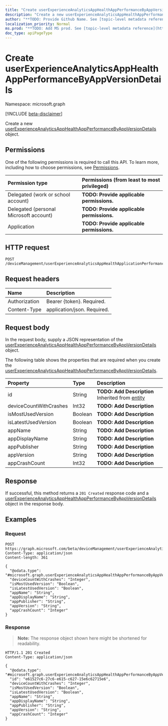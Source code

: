 ```yaml
---
title: "Create userExperienceAnalyticsAppHealthAppPerformanceByAppVersionDetails"
description: "Create a new userExperienceAnalyticsAppHealthAppPerformanceByAppVersionDetails object."
author: "**TODO: Provide Github Name. See [topic-level metadata reference](https://msgo.azurewebsites.net/add/document/guidelines/metadata.html#topic-level-metadata)**"
localization_priority: Normal
ms.prod: "**TODO: Add MS prod. See [topic-level metadata reference](https://msgo.azurewebsites.net/add/document/guidelines/metadata.html#topic-level-metadata)**"
doc_type: apiPageType
---
```


# Create userExperienceAnalyticsAppHealthAppPerformanceByAppVersionDetails
Namespace: microsoft.graph

[!INCLUDE [beta-disclaimer](../../includes/beta-disclaimer.md)]

Create a new [userExperienceAnalyticsAppHealthAppPerformanceByAppVersionDetails](../resources/intune-userexperienceanalyticsapphealthappperformancebyappversiondetails.md) object.

## Permissions
One of the following permissions is required to call this API. To learn more, including how to choose permissions, see [Permissions](/graph/permissions-reference).

|Permission type|Permissions (from least to most privileged)|
|:---|:---|
|Delegated (work or school account)|**TODO: Provide applicable permissions.**|
|Delegated (personal Microsoft account)|**TODO: Provide applicable permissions.**|
|Application|**TODO: Provide applicable permissions.**|

## HTTP request

<!-- {
  "blockType": "ignored"
}
-->
``` http
POST /deviceManagement/userExperienceAnalyticsAppHealthApplicationPerformanceByAppVersionDetails
```

## Request headers
|Name|Description|
|:---|:---|
|Authorization|Bearer {token}. Required.|
|Content-Type|application/json. Required.|

## Request body
In the request body, supply a JSON representation of the [userExperienceAnalyticsAppHealthAppPerformanceByAppVersionDetails](../resources/intune-userexperienceanalyticsapphealthappperformancebyappversiondetails.md) object.

The following table shows the properties that are required when you create the [userExperienceAnalyticsAppHealthAppPerformanceByAppVersionDetails](../resources/intune-userexperienceanalyticsapphealthappperformancebyappversiondetails.md).

|Property|Type|Description|
|:---|:---|:---|
|id|String|**TODO: Add Description** Inherited from [entity](../resources/entity.md)|
|deviceCountWithCrashes|Int32|**TODO: Add Description**|
|isMostUsedVersion|Boolean|**TODO: Add Description**|
|isLatestUsedVersion|Boolean|**TODO: Add Description**|
|appName|String|**TODO: Add Description**|
|appDisplayName|String|**TODO: Add Description**|
|appPublisher|String|**TODO: Add Description**|
|appVersion|String|**TODO: Add Description**|
|appCrashCount|Int32|**TODO: Add Description**|



## Response

If successful, this method returns a `201 Created` response code and a [userExperienceAnalyticsAppHealthAppPerformanceByAppVersionDetails](../resources/intune-userexperienceanalyticsapphealthappperformancebyappversiondetails.md) object in the response body.

## Examples

### Request
<!-- {
  "blockType": "request",
  "name": "create_userexperienceanalyticsapphealthappperformancebyappversiondetails_from_"
}
-->
``` http
POST https://graph.microsoft.com/beta/deviceManagement/userExperienceAnalyticsAppHealthApplicationPerformanceByAppVersionDetails
Content-Type: application/json
Content-length: 361

{
  "@odata.type": "#microsoft.graph.userExperienceAnalyticsAppHealthAppPerformanceByAppVersionDetails",
  "deviceCountWithCrashes": "Integer",
  "isMostUsedVersion": "Boolean",
  "isLatestUsedVersion": "Boolean",
  "appName": "String",
  "appDisplayName": "String",
  "appPublisher": "String",
  "appVersion": "String",
  "appCrashCount": "Integer"
}
```


### Response
>**Note:** The response object shown here might be shortened for readability.
<!-- {
  "blockType": "response",
  "truncated": true,
  "@odata.type": "microsoft.graph.userExperienceAnalyticsAppHealthAppPerformanceByAppVersionDetails"
}
-->
``` http
HTTP/1.1 201 Created
Content-Type: application/json

{
  "@odata.type": "#microsoft.graph.userExperienceAnalyticsAppHealthAppPerformanceByAppVersionDetails",
  "id": "e61527c6-27c6-e615-c627-15e6c62715e6",
  "deviceCountWithCrashes": "Integer",
  "isMostUsedVersion": "Boolean",
  "isLatestUsedVersion": "Boolean",
  "appName": "String",
  "appDisplayName": "String",
  "appPublisher": "String",
  "appVersion": "String",
  "appCrashCount": "Integer"
}
```

